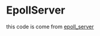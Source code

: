 # EpollServer

this code is come from [epoll_server](https://github.com/saosir/chromium/blob/master/net/tools/epoll_server/epoll_server.cc)